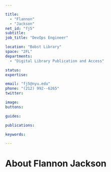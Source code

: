 ```yaml
---

title:
  - "Flannon"
  - "Jackson"
net_id: "fj5"
subtitle: 
job_title: "DevOps Engineer"

location: "Bobst Library"
space: "2FL"
departments:
  - "Digital Library Publication and Access"

status: 
expertise:

email: "fj5@nyu.edu"
phone: "(212) 992--6265"
twitter: 

image: 
buttons:

guides:

publications:

keywords:

---
```


# About Flannon Jackson


